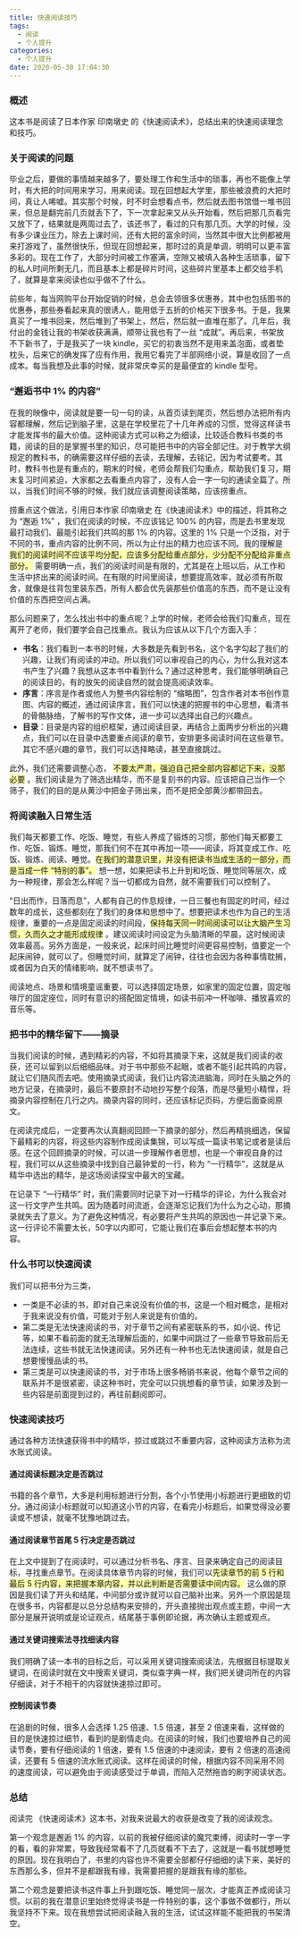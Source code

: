 ```yaml
---
title: 快速阅读技巧
tags:
  - 阅读
  - 个人提升
categories:
  - 个人提升
date: 2020-05-30 17:04:30
---
```


### 概述

这本书是阅读了日本作家 印南墩史 的《快速阅读术》，总结出来的快速阅读理念和技巧。



### 关于阅读的问题

毕业之后，要做的事情越来越多了，要处理工作和生活中的琐事，再也不能像上学时，有大把的时间用来学习，用来阅读。现在回想起大学里，那些被浪费的大把时间，真让人唏嘘。其实那个时候，时不时会想看点书，然后就去图书馆借一堆书回来，但总是翻完前几页就丢下了，下一次拿起来又从头开始看，然后把那几页看完又放下了，结果就是两周过去了，该还书了，看过的只有那几页。大学的时候，没有多少课业压力，除去上课时间，还有大把的富余时间，当然其中很大比例都被用来打游戏了，虽然很快乐，但现在回想起来，那时过的真是单调，明明可以更丰富多彩的。现在工作了，大部分时间被工作塞满，空隙又被填入各种生活琐事，留下的私人时间所剩无几，而且基本上都是碎片时间，这些碎片里基本上都交给手机了，就算是拿来阅读也似乎做不了什么。

前些年，每当网购平台开始促销的时候，总会去领很多优惠券，其中也包括图书的优惠券，那些券看起来真的很诱人，能用低于五折的价格买下很多书。于是，我果真买了一堆书回来，然后堆到了书架上，然后，然后就一直堆在那了。几年后，我付出的金钱让我的书架收获满满，顺带让我也有了一丝 “成就”。再后来，书架放不下新书了，于是我买了一块 kindle，买它的初衷当然不是用来盖泡面，或者垫枕头，后来它的确发挥了应有作用，我用它看完了半部网络小说，算是收回了一点成本。每当我想及此事的时候，就非常庆幸买的是最便宜的 kindle 型号。



<!-- more -->



### “邂逅书中 1% 的内容”

在我的映像中，阅读就是要一句一句的读，从首页读到尾页，然后想办法把所有内容都理解，然后记到脑子里，这是在学校里花了十几年养成的习惯，觉得这样读书才能发挥书的最大价值。这种阅读方式可以称之为细读，比较适合教科书类的书籍，阅读的目的是掌握书里的知识，尽可能把书中的内容全部记住。对于教学大纲规定的教科书，的确需要这样仔细的去读，去理解，去铭记，因为考试要考。其时，教科书也是有重点的，期末的时候，老师会帮我们勾重点，帮助我们复习，期末复习时间紧迫，大家都之去看重点内容了，没有人会一字一句的通读全篇了。所以，当我们时间不够的时候，我们就应该调整阅读策略，应该捞重点。

捞重点这个做法，引用日本作家 印南墩史 在《快速阅读术》中的描述，将其称之为 “邂逅 1%” ，我们在阅读的时候，不应该铭记 100% 的内容，而是去书里发现最打动我们、最能引起我们共鸣的那 1% 的内容。这里的 1% 只是一个泛指，对于不同的书，重点内容的比例不同，所以为止付出的精力也应该不同。我的理解是<span style="background:#ffa"> 我们的阅读时间不应该平均分配，应该多分配给重点部分，少分配不分配给非重点部分。</span> 需要明确一点，我们的阅读时间是有限的，尤其是在上班以后，从工作和生活中挤出来的阅读时间。在有限的时间里阅读，想要提高效率，就必须有所取舍，就像是往背包里装东西，所有人都会优先装那些价值高的东西，而不是让没有价值的东西把空间占满。

那么问题来了，怎么找出书中的重点呢？上学的时候，老师会给我们勾重点，现在离开了老师，我们要学会自己找重点。我认为应该从以下几个方面入手：

- **书名**：我们看到一本书的时候，大多数是先看到书名，这个名字勾起了我们的兴趣，让我们有阅读的冲动。所以我们可以审视自己的内心，为什么我对这本书产生了兴趣？我想从这本书中看到什么？通过这种思考，我们能够明确自己的阅读目的，有的放矢的阅读自然的就会提高阅读效率。
- **序言**：序言是作者或他人为整书内容绘制的 “缩略图”，包含作者对本书创作意图、内容的概述，通过阅读序言，我们可以快速的把握书的中心思想，看清书的骨骼脉络，了解书的写作文体，进一步可以选择出自己的兴趣点。
- **目录**：目录是内容的组织框架，通过阅读目录，再结合上面两步分析出的兴趣点，我们可以在目录中选要重点阅读的章节，安排更多阅读时间在这些章节。其它不感兴趣的章节，我们可以选择略读，甚至直接跳过。

此外，我们还需要调整心态， <span style="background:#ffa"> 不要太严肃，强迫自己把全部内容都记下来，没那必要</span> 。我们阅读是为了筛选出精华，而不是复刻书的内容。应该把自己当作一个筛子，我们的目的是从黄沙中把金子筛出来，而不是把全部黄沙都带回去。





### 将阅读融入日常生活

我们每天都要工作、吃饭、睡觉，有些人养成了锻炼的习惯，那他们每天都要工作、吃饭、锻炼、睡觉，那我们何不在其中再加一项——阅读，将其变成工作、吃饭、锻炼、阅读、睡觉。<span style="background:#ffa">在我们的潜意识里，并没有把读书当成生活的一部分，而是当成一件 “特别的事”。</span> 想一想，如果把读书上升到和吃饭、睡觉同等层次，成为一种规律，那会怎么样呢？当一切都成为自然，就不需要我们可以控制了。

“日出而作，日落而息”，人都有自己的作息规律，一日三餐也有固定的时间，经过数年的成长，这些都刻在了我们的身体和思想中了。想要把读术也作为自己的生活规律，重要的一点是固定阅读的时间段，<span style="background:#ffa">保持每天同一时间阅读可以让大脑产生习惯，久而久之才能形成规律</span> 。建议阅读时间设定为头脑清晰的早晨，这时候阅读效率最高。另外方面是，一般来说，起床时间比睡觉时间更容易控制，值要定一个起床闹钟，就可以了。但睡觉时间，就算定了闹钟，往往也会因为各种事情耽搁，或者因为白天的情绪影响，就不想读书了。

阅读地点、场景和情境童谣重要，可以选择固定场景，如家里的固定位置，固定咖啡厅的固定座位，同时有意识的搭配固定情境，如读书前冲一杯咖啡、播放喜欢的音乐等。



### 把书中的精华留下——摘录

当我们阅读的时候，遇到精彩的内容，不如将其摘录下来，这就是我们阅读的收获，还可以留到以后细细品味。对于书中那些不起眼，或者不能引起共鸣的内容，就让它们随风而去吧。使用摘录式阅读，我们让内容流进脑海，同时在头脑之外的地方记录，在摘录时，最后不要原封不动地抄写整个段落，而是尽量短小精悍，将摘录内容控制在几行之内。摘录内容的同时，还应该标记页码，方便后面查阅原文。

在阅读完成后，一定要再次认真翻阅回顾一下摘录的部分，然后再精挑细选，保留下最精彩的内容，将这些内容制作成阅读集锦，可以写成一篇读书笔记或者是读后感。在这个回顾摘录的时候，可以进一步理解作者思想，也是一个审视自身的过程，我们可以从这些摘录中找到自己最钟爱的一行，称为 “一行精华”，这就是从精华中选出的精华，是这场阅读探宝中最大的宝藏。

在记录下 “一行精华” 时，我们需要同时记录下对一行精华的评论，为什么我会对这一行文字产生共鸣。因为随着时间流逝，会逐渐忘记我们为什么为之心动，那摘录就失去了意义。为了避免这种情况，有必要将产生共鸣的原因也一并记录下来。这一行评论不需要太长，50字以内即可，它能让我们在事后会想起整本书的内容。



### 什么书可以快速阅读

我们可以把书分为三类，

- 一类是不必读的书，即对自己来说没有价值的书，这是一个相对概念，是相对于我来说没有价值，可能对于别人来说是有价值的。
- 第二类是无法快速阅读的书，对于章节之间有紧密联系的书，如小说、传记等，如果不看前面的就无法理解后面的，如果中间跳过了一些章节导致前后无法连续，这些书就无法快速阅读。另外还有一种书也无法快速阅读，就是自己想要慢慢品读的书。
- 第三类是可以快速阅读的书，对于市场上很多畅销书来说，他每个章节之间的联系并不是很紧密，读这种书时，完全可以只挑想看的章节读，如果涉及到一些内容是前面提到过的，再往前翻阅即可。



### 快速阅读技巧

通过各种方法快速获得书中的精华，掠过或跳过不重要内容，这种阅读方法称为流水账式阅读。

#### 通过阅读标题决定是否跳过

书籍的各个章节，大多是利用标题进行分割，各个小节使用小标题进行更细致的切分。通过阅读小标题就可以知道这小节的内容，在看完小标题后，如果觉得没必要读或不想读，就毫不犹豫地跳过去。

#### 通过阅读章节首尾 5 行决定是否跳过

在上文中提到了在阅读时，可以通过分析书名、序言、目录来确定自己的阅读目标，寻找重点章节。在阅读具体章节内容的时候，我们可以<span style="background:#ffa">先读章节的前 5 行和最后 5 行内容，来把握本章内容，并以此判断是否需要读中间内容。</span> 这么做的原因是我们读了开头和结尾，中间部分或许就可以自己脑补出来。另外一个原因是现在很多书，内容都是以总分总结构来安排的，开头直接抛出观点或主题，中间一大部分是展开说明或是论证观点，结尾基于事例即论据，再次确认主题或观点。

#### 通过关键词搜索法寻找细读内容

我们明确了读一本书的目标之后，可以采用关键词搜索阅读法，先根据目标提取关键词，在阅读时就在文中搜索关键词，类似查字典一样，我们把关键词所在的内容仔细读，对于不相干的内容就快速掠过即可。

#### 控制阅读节奏

在追剧的时候，很多人会选择 1.25 倍速、1.5 倍速，甚至 2 倍速来看，这样做的目的是快速掠过细节，看到的是剧情走向。在阅读的时候，我们也要培养自己的阅读节奏，要有仔细阅读的 1 倍速，要有 1.5 倍速的中速阅读，要有 2 倍速的高速阅读，还要有 5 倍速的流水账式阅读。这样在阅读的时候，根据内容不同采用不同的速度阅读，可以避免由于阅读感受过于单调，而陷入茫然拖沓的刷字阅读状态。



### 总结

阅读完 《快速阅读术》这本书，对我来说最大的收获是改变了我的阅读观念。

第一个观念是邂逅 1% 的内容，以前的我被仔细阅读的魔咒束缚，阅读时一字一字的看，看的非常累，导致我经常看不了几页就看不下去了，这就是一看书就想睡觉的原因。现在我明白了，书里的内容也许不需要全部都仔仔细细的读下来，美好的东西那么多，但并不是都跟我有缘，我需要把握的是跟我有缘的那些。

第二个观念是要把读书这件事上升到跟吃饭、睡觉同一层次，才能真正养成阅读习惯。以前的我在潜意识里始终觉得读书是一件特别的事，这个事做不做都行，所以我坚持不下来。现在我想尝试把阅读融入我的生活，试试这样能不能把我的书架清空。

